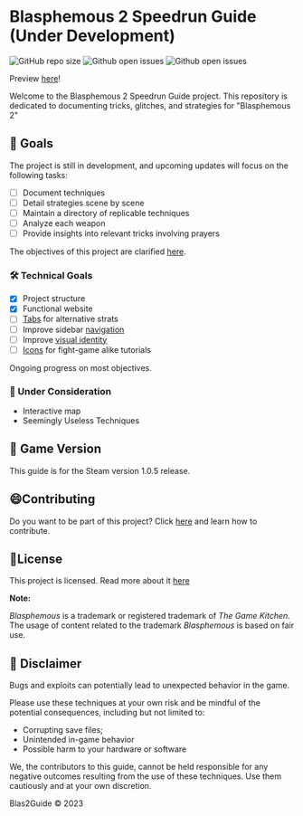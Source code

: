 # Blasphemous 2 Speedrun Guide (Under Development)

![GitHub repo size](https://img.shields.io/github/repo-size/PHAredes/Blas2Guide?style=for-the-badge)
![Github open issues](https://img.shields.io/github/issues/PHAredes/Blas2Guide?style=for-the-badge)
![Github open issues](https://img.shields.io/npm/v/vue.svg?style=for-the-badge)

Preview [here](https://blas2guide.vercel.app/)!

Welcome to the Blasphemous 2 Speedrun Guide project. This repository is dedicated to documenting tricks, glitches, and strategies for "Blasphemous 2"

## 🎯 Goals

The project is still in development, and upcoming updates will focus on the following tasks:

- [ ] Document techniques
- [ ] Detail strategies scene by scene
- [ ] Maintain a directory of replicable techniques
- [ ] Analyze each weapon
- [ ] Provide insights into relevant tricks involving prayers

The objectives of this project are clarified [here](utils/goals.md).

### 🛠️ Technical Goals

- [x] Project structure
- [x] Functional website
- [ ] [Tabs](https://github.com/PHAredes/Blas2Guide/issues/12) for alternative strats
- [ ] Improve sidebar [navigation](https://github.com/PHAredes/Blas2Guide/issues/15)
- [ ] Improve [visual identity](https://github.com/PHAredes/Blas2Guide/issues/14)
- [ ] [Icons](https://github.com/PHAredes/Blas2Guide/issues/13) for fight-game alike tutorials

Ongoing progress on most objectives.

### 🤔 Under Consideration

- Interactive map
- Seemingly Useless Techniques

## 🔄 Game Version

This guide is for the Steam version 1.0.5 release.

## 😄Contributing

Do you want to be part of this project? Click [here](docs/about/CONTRIBUTING.md) and learn how to contribute.

## 📝License

This project is licensed. Read more about it [here](utils/license_info.md)

**Note:**

*Blasphemous* is a trademark or registered trademark of *The Game Kitchen*. The usage of content related to the trademark *Blasphemous* is based on fair use.

## 🚨 Disclaimer

Bugs and exploits can potentially lead to unexpected behavior in the game.

Please use these techniques at your own risk and be mindful of the potential consequences, including but not limited to:

- Corrupting save files;
- Unintended in-game behavior
- Possible harm to your hardware or software

We, the contributors to this guide, cannot be held responsible for any negative outcomes resulting from the use of these techniques. Use them cautiously and at your own discretion.

Blas2Guide © 2023
